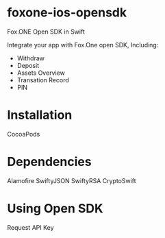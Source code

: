 # foxone-ios-opensdk
Fox.ONE Open SDK in Swift

Integrate your app with Fox.One open SDK, Including: 

* Withdraw
* Deposit
* Assets Overview
* Transation Record
* PIN

# Installation    

CocoaPods


# Dependencies

Alamofire
SwiftyJSON
SwiftyRSA
CryptoSwift


# Using Open SDK

Request API Key
